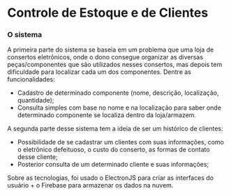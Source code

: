 # Controle de Estoque e de Clientes

### O sistema

A primeira parte do sistema se baseia em um problema que uma loja de consertos eletrônicos, onde o dono consegue organizar as diversas peças/componentes que são utilizados nesses consertos, mas depois tem dificuldade para localizar cada um dos componentes. Dentre as funcionalidades:
- Cadastro de determinado componente (nome, descrição, localização, quantidade); 
- Consulta simples  com base no nome e na localização para saber onde determinado componente se localiza dentro da loja/armazem.

A segunda parte desse sistema tem a ideia de ser um histórico de clientes:
- Possibilidade de se cadastrar um clientes com suas informações, como o eletrônico defeituoso, o custo do conserto, as formas de contato desse cliente;
- Posterior consulta de um determinado cliente e suas informações;

Sobre as tecnologias, foi usado o ElectronJS para criar as interfaces do usuário + o Firebase para armazenar os dados na nuvem.
